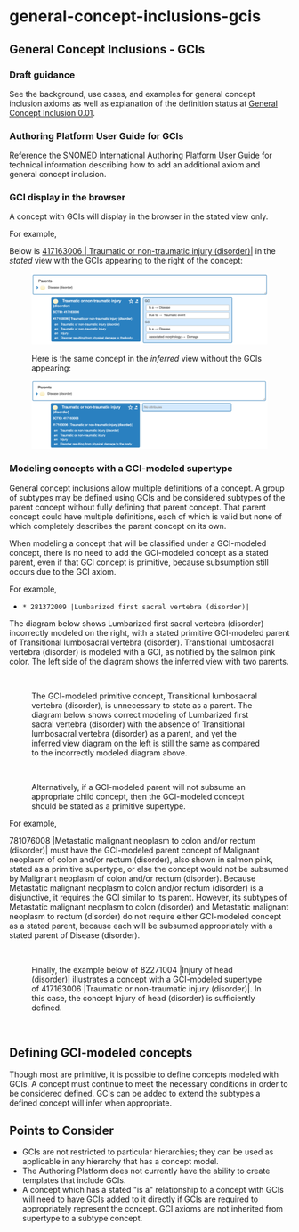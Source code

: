# general-concept-inclusions-gcis

## General Concept Inclusions - GCIs

### Draft guidance

See the background, use cases, and examples for general concept inclusion axioms as well as explanation of the definition status at [General Concept Inclusion 0.01](https://docs.google.com/document/d/1-Tvswkw5USXydVWpBsT3iORdOFzx3qKAyownS4Enor4/edit).

### Authoring Platform User Guide for GCIs

Reference the [SNOMED International Authoring Platform User Guide](https://confluence.ihtsdotools.org/display/SIAPUG/Authoring+-+Description+Logic+\(DL\)+Support+Features) for technical information describing how to add an additional axiom and general concept inclusion.

### GCI display in the browser

A concept with GCIs will display in the browser in the stated view only.

For example,

Below is [417163006 | Traumatic or non-traumatic injury (disorder)|](http://snomed.info/id/417163006) in the _stated_ view with the GCIs appearing to the right of the concept:

<figure><img src="../../images/179932130.png" alt=""><figcaption><p>Here is the same concept in the <em>inferred</em> view without the GCIs appearing:</p></figcaption></figure>

<figure><img src="../../images/179932129.png" alt=""><figcaption></figcaption></figure>

### Modeling concepts with a GCI-modeled supertype

General concept inclusions allow multiple definitions of a concept. A group of subtypes may be defined using GCIs and be considered subtypes of the parent concept without fully defining that parent concept. That parent concept could have multiple definitions, each of which is valid but none of which completely describes the parent concept on its own.

When modeling a concept that will be classified under a GCI-modeled concept, there is no need to add the GCI-modeled concept as a stated parent, even if that GCI concept is primitive, because subsumption still occurs due to the GCI axiom.

For example,

* ```
  * 281372009 |Lumbarized first sacral vertebra (disorder)|
  ```

The diagram below shows Lumbarized first sacral vertebra (disorder) incorrectly modeled on the right, with a stated primitive GCI-modeled parent of Transitional lumbosacral vertebra (disorder). Transitional lumbosacral vertebra (disorder) is modeled with a GCI, as notified by the salmon pink color. The left side of the diagram shows the inferred view with two parents.

<figure><img src="../../images/179932127.png" alt=""><figcaption><p>The GCI-modeled primitive concept, Transitional lumbosacral vertebra (disorder), is unnecessary to state as a parent. The diagram below shows correct modeling of Lumbarized first sacral vertebra (disorder) with the absence of Transitional lumbosacral vertebra (disorder) as a parent, and yet the inferred view diagram on the left is still the same as compared to the incorrectly modeled diagram above.</p></figcaption></figure>

<figure><img src="../../images/179932126.png" alt=""><figcaption><p>Alternatively, if a GCI-modeled parent will not subsume an appropriate child concept, then the GCI-modeled concept should be stated as a primitive supertype.</p></figcaption></figure>

For example,

781076008 |Metastatic malignant neoplasm to colon and/or rectum (disorder)| must have the GCI-modeled parent concept of Malignant neoplasm of colon and/or rectum (disorder), also shown in salmon pink, stated as a primitive supertype, or else the concept would not be subsumed by Malignant neoplasm of colon and/or rectum (disorder). Because Metastatic malignant neoplasm to colon and/or rectum (disorder) is a disjunctive, it requires the GCI similar to its parent. However, its subtypes of Metastatic malignant neoplasm to colon (disorder) and Metastatic malignant neoplasm to rectum (disorder) do not require either GCI-modeled concept as a stated parent, because each will be subsumed appropriately with a stated parent of Disease (disorder).

<figure><img src="../../images/179932124.png" alt=""><figcaption><p>Finally, the example below of 82271004 |Injury of head (disorder)| illustrates a concept with a GCI-modeled supertype of 417163006 |Traumatic or non-traumatic injury (disorder)|. In this case, the concept Injury of head (disorder) is sufficiently defined.</p></figcaption></figure>

<figure><img src="../../images/179932123.png" alt=""><figcaption></figcaption></figure>

## Defining GCI-modeled concepts

Though most are primitive, it is possible to define concepts modeled with GCIs. A concept must continue to meet the necessary conditions in order to be considered defined. GCIs can be added to extend the subtypes a defined concept will infer when appropriate.

## Points to Consider

* GCIs are not restricted to particular hierarchies; they can be used as applicable in any hierarchy that has a concept model.
* The Authoring Platform does not currently have the ability to create templates that include GCIs.
* A concept which has a stated "is a" relationship to a concept with GCIs will need to have GCIs added to it directly if GCIs are required to appropriately represent the concept. GCI axioms are not inherited from supertype to a subtype concept.
